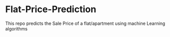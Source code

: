 # Flat-Price-Prediction
This repo predicts the Sale Price of a flat/apartment using machine Learning algorithms
